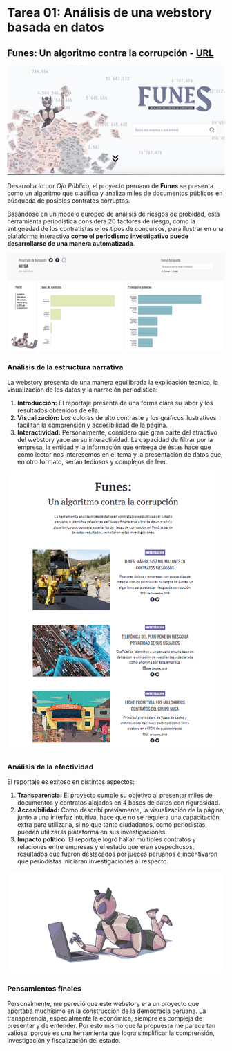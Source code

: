 # Tarea 01: Análisis de una webstory basada en datos
## Funes: Un algoritmo contra la corrupción - [URL](https://ojo-publico.com/especiales/funes/)

<img src="https://github.com/antoniamiddleton/repositorio_antoniamiddleton/blob/main/Tareas/Tarea_01/AUDIOVISUAL/Inno_small-0007.png">

Desarrollado por *Ojo Público*, el proyecto peruano de **Funes** se presenta como un algoritmo que clasifica y analiza miles de documentos públicos en búsqueda de posibles contratos corruptos. 

Basándose en un modelo europeo de análisis de riesgos de probidad, esta herramienta periodística considera 20 factores de riesgo, como la antiguedad de los contratistas o los tipos de concursos, para ilustrar en una plataforma interactiva **como el periodismo investigativo puede desarrollarse de una manera automatizada**.

<img src=https://github.com/antoniamiddleton/repositorio_antoniamiddleton/blob/main/Tareas/Tarea_01/AUDIOVISUAL/001.png>

### Análisis de la **estructura narrativa**
La webstory presenta de una manera equilibrada la explicación técnica, la visualización de los datos y la narración periodística:
1. **Introducción:**
El reportaje presenta de una forma clara su labor y los resultados obtenidos de ella.
2. **Visualización:**
Los colores de alto contraste y los gráficos ilustrativos facilitan la comprensión y accesibilidad de la página.
3. **Interactividad:**
Personalmente, considero que gran parte del atractivo del webstory yace en su interactividad. La capacidad de filtrar por la empresa, la entidad y la información que entrega de éstas hace que como lector nos interesemos en el tema y la presentación de datos que, en otro formato, serían tediosos y complejos de leer.

<img src=https://github.com/antoniamiddleton/repositorio_antoniamiddleton/blob/main/Tareas/Tarea_01/AUDIOVISUAL/002.png>

### Análisis de la **efectividad**
El reportaje es exitoso en distintos aspectos:
1. **Transparencia:**
El proyecto cumple su objetivo al presentar miles de documentos y contratos alojados en 4 bases de datos con rigurosidad.
2. **Accesibilidad:**
Como describí previamente, la visualización de la página, junto a una interfaz intuitiva, hace que no se requiera una capacitación extra para utilizarla, si no que tanto ciudadanos, como periodistas, pueden utilizar la plataforma en sus investigaciones.
3. **Impacto político:**
El reportaje logró hallar múltiples contratos y relaciones entre empresas y el estado que eran sospechosos, resultados que fueron destacados por jueces peruanos e incentivaron que periodistas iniciaran investigaciones al respecto.

<img src=https://github.com/antoniamiddleton/repositorio_antoniamiddleton/blob/main/Tareas/Tarea_01/AUDIOVISUAL/003.png>

### Pensamientos finales
Personalmente, me pareció que este webstory era un proyecto que aportaba muchísimo en la construcción de la democracia peruana. La transparencia, especialmente la económica, siempre es compleja de presentar y de entender. Por esto mismo que la propuesta me parece tan valiosa, porque es una herramienta que logra simplificar la comprensión, investigación y fiscalización del estado.